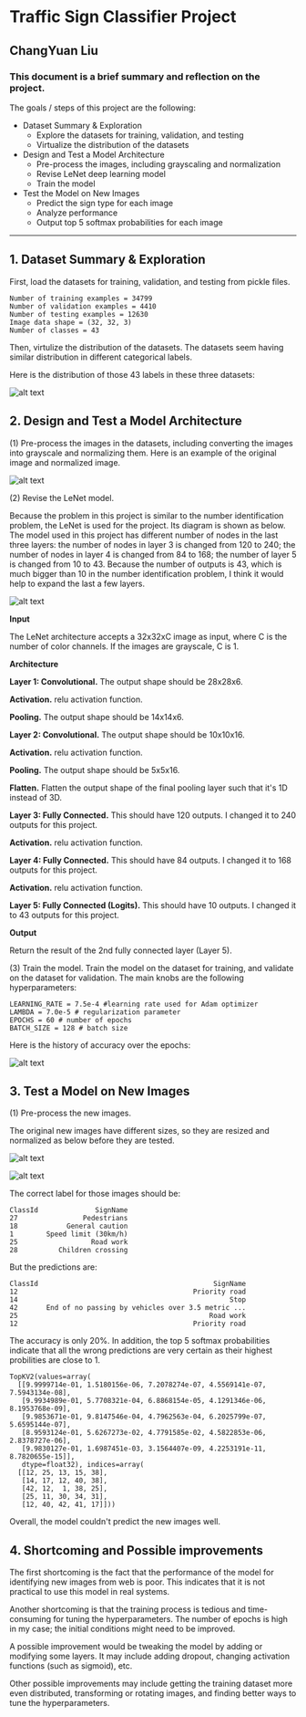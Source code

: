 # **Traffic Sign Classifier Project** 

## ChangYuan Liu

### This document is a brief summary and reflection on the project.

The goals / steps of this project are the following:

* Dataset Summary & Exploration
  * Explore the datasets for training, validation, and testing
  * Virtualize the distribution of the datasets
* Design and Test a Model Architecture
  * Pre-process the images, including grayscaling and normalization
  * Revise LeNet deep learning model
  * Train the model
* Test the Model on New Images
  * Predict the sign type for each image
  * Analyze performance
  * Output top 5 softmax probabilities for each image 

[//]: # (Image References)
[image1]: ./writeup_images/1_data_distribution.png
[image2]: ./writeup_images/2_image_example.png
[image3]: ./writeup_images/3_lenet.png
[image4]: ./writeup_images/4_history_of_accuracy.png
[image5]: ./writeup_images/5_new_images.png
[image6]: ./writeup_images/6_normalized_images.png

---


## 1. Dataset Summary & Exploration

First, load the datasets for training, validation, and testing from pickle files.

    Number of training examples = 34799
    Number of validation examples = 4410
    Number of testing examples = 12630
    Image data shape = (32, 32, 3)
    Number of classes = 43

Then, virtulize the distribution of the datasets. The datasets seem having similar distribution in different categorical labels.

Here is the distribution of those 43 labels in these three datasets:

![alt text][image1]



## 2. Design and Test a Model Architecture

(1) Pre-process the images in the datasets, including converting the images into grayscale and normalizing them. Here is an example of the original image and normalized image.

![alt text][image2]

(2) Revise the LeNet model. 

Because the problem in this project is similar to the number identification problem, the LeNet is used for the project. Its diagram is shown as below. The model used in this project has different number of nodes in the last three layers: the number of nodes in layer 3 is changed from 120 to 240; the number of nodes in layer 4 is changed from 84 to 168; the number of layer 5 is changed from 10 to 43. Because the number of outputs is 43, which is much bigger than 10 in the number identification problem, I think it would help to expand the last a few layers.

![alt text][image3]

**Input**

The LeNet architecture accepts a 32x32xC image as input, where C is the number of color channels. If the images are grayscale, C is 1.

**Architecture**

**Layer 1: Convolutional.** The output shape should be 28x28x6.

**Activation.** relu activation function.

**Pooling.** The output shape should be 14x14x6.

**Layer 2: Convolutional.** The output shape should be 10x10x16.

**Activation.** relu activation function.

**Pooling.** The output shape should be 5x5x16.

**Flatten.** Flatten the output shape of the final pooling layer such that it's 1D instead of 3D.

**Layer 3: Fully Connected.** This should have 120 outputs. I changed it to 240 outputs for this project.

**Activation.** relu activation function.

**Layer 4: Fully Connected.** This should have 84 outputs. I changed it to 168 outputs for this project.

**Activation.** relu activation function.

**Layer 5: Fully Connected (Logits).** This should have 10 outputs. I changed it to 43 outputs for this project.


**Output**

Return the result of the 2nd fully connected layer (Layer 5).

(3) Train the model.
Train the model on the dataset for training, and validate on the dataset for validation. The main knobs are the following hyperparameters: 

    LEARNING_RATE = 7.5e-4 #learning rate used for Adam optimizer
    LAMBDA = 7.0e-5 # regularization parameter
    EPOCHS = 60 # number of epochs
    BATCH_SIZE = 128 # batch size

Here is the history of accuracy over the epochs:

![alt text][image4]

## 3. Test a Model on New Images
(1) Pre-process the new images.

The original new images have different sizes, so they are resized and normalized as below before they are tested.

![alt text][image5]

![alt text][image6]

The correct label for those images should be:
                         
    ClassId              SignName                  
    27                Pedestrians
    18            General caution
    1        Speed limit (30km/h)
    25                  Road work
    28          Children crossing
                     
But the predictions are:

    ClassId                                           SignName
    12                                           Priority road
    14                                                    Stop
    42       End of no passing by vehicles over 3.5 metric ...
    25                                               Road work
    12                                           Priority road
The accuracy is only 20%. In addition, the top 5 softmax probabilities indicate that all the wrong predictions are very certain as their highest probilities are close to 1.

    TopKV2(values=array(
      [[9.9999714e-01, 1.5180156e-06, 7.2078274e-07, 4.5569141e-07, 7.5943134e-08],
       [9.9934989e-01, 5.7708321e-04, 6.8868154e-05, 4.1291346e-06, 8.1953768e-09],
       [9.9853671e-01, 9.8147546e-04, 4.7962563e-04, 6.2025799e-07, 5.6595144e-07],
       [8.9593124e-01, 5.6267273e-02, 4.7791585e-02, 4.5822853e-06, 2.8378727e-06],
       [9.9830127e-01, 1.6987451e-03, 3.1564407e-09, 4.2253191e-11, 8.7820655e-15]], 
       dtype=float32), indices=array(
      [[12, 25, 13, 15, 38],
       [14, 17, 12, 40, 38],
       [42, 12,  1, 38, 25],
       [25, 11, 30, 34, 31],
       [12, 40, 42, 41, 17]]))


Overall, the model couldn't predict the new images well.

## 4. Shortcoming and Possible improvements

The first shortcoming is the fact that the performance of the model for identifying new images from web is poor. This indicates that it is not practical to use this model in real systems.

Another shortcoming is that the training process is tedious and time-consuming for tuning the hyperparameters. The number of epochs is high in my case; the initial conditions might need to be improved.

A possible improvement would be tweaking the model by adding or modifying some layers. It may include adding dropout, changing activation functions (such as sigmoid), etc.

Other possible improvements may include getting the training dataset more even distributed, transforming or rotating images, and finding better ways to tune the hyperparameters.


